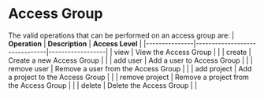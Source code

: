 # Access Group

The valid operations that can be performed on an access group are:
| **Operation** | **Description** | **Access Level** |
|---------------|-------------------------------|------------------|
| view | View the Access Group | <Any hint="Need to be inside an organizational unit" /> |
| create | Create a new Access Group | <Create hint="The create rights need to be from an organizational unit"/> |
| add user | Add a user to Access Group | <Creator/> |
| remove user | Remove a user from the Access Group |<Creator/> |
| add project | Add a project to the Access Group | <Modify hint="The user needs to have at least the access rights he grants the access group on the project and at least Modify"/> |
| remove project | Remove a project from the Access Group | <Delete/> |
| delete | Delete the Access Group | <Creator/> |
